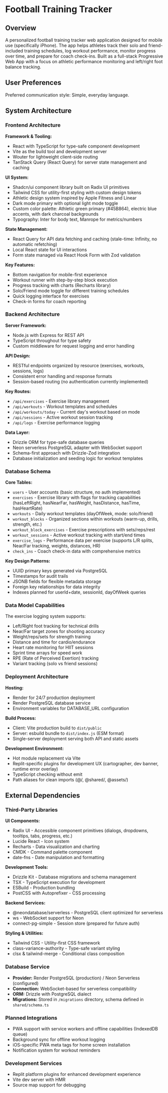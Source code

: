 # Football Training Tracker

## Overview

A personalized football training tracker web application designed for mobile use (specifically iPhone). The app helps athletes track their solo and friend-included training schedules, log workout performance, monitor progress over time, and prepare for coach check-ins. Built as a full-stack Progressive Web App with a focus on athletic performance monitoring and left/right foot balance tracking.

## User Preferences

Preferred communication style: Simple, everyday language.

## System Architecture

### Frontend Architecture

**Framework & Tooling:**
- React with TypeScript for type-safe component development
- Vite as the build tool and development server
- Wouter for lightweight client-side routing
- TanStack Query (React Query) for server state management and caching

**UI System:**
- Shadcn/ui component library built on Radix UI primitives
- Tailwind CSS for utility-first styling with custom design tokens
- Athletic design system inspired by Apple Fitness and Linear
- Dark mode primary with optional light mode toggle
- Custom color palette: Athletic green primary (#45B864), electric blue accents, with dark charcoal backgrounds
- Typography: Inter for body text, Manrope for metrics/numbers

**State Management:**
- React Query for API data fetching and caching (stale-time: Infinity, no automatic refetching)
- Local React state for UI interactions
- Form state managed via React Hook Form with Zod validation

**Key Features:**
- Bottom navigation for mobile-first experience
- Workout runner with step-by-step block execution
- Progress tracking with charts (Recharts library)
- Solo/Friend mode toggle for different training schedules
- Quick logging interface for exercises
- Check-in forms for coach reporting

### Backend Architecture

**Server Framework:**
- Node.js with Express for REST API
- TypeScript throughout for type safety
- Custom middleware for request logging and error handling

**API Design:**
- RESTful endpoints organized by resource (exercises, workouts, sessions, logs)
- Consistent error handling and response formats
- Session-based routing (no authentication currently implemented)

**Key Routes:**
- `/api/exercises` - Exercise library management
- `/api/workouts` - Workout templates and schedules
- `/api/workouts/today` - Current day's workout based on mode
- `/api/sessions` - Active workout session tracking
- `/api/logs` - Exercise performance logging

**Data Layer:**
- Drizzle ORM for type-safe database queries
- Neon serverless PostgreSQL adapter with WebSocket support
- Schema-first approach with Drizzle-Zod integration
- Database initialization and seeding logic for workout templates

### Database Schema

**Core Tables:**
- `users` - User accounts (basic structure, no auth implemented)
- `exercises` - Exercise library with flags for tracking capabilities (hasLeftRight, hasNearFar, hasWeight, hasDistance, hasTime, hasHeartRate)
- `workouts` - Daily workout templates (dayOfWeek, mode: solo/friend)
- `workout_blocks` - Organized sections within workouts (warm-up, drills, strength, etc.)
- `workout_block_exercises` - Exercise prescriptions with sets/reps/rest
- `workout_sessions` - Active workout tracking with start/end times
- `exercise_logs` - Performance data per exercise (supports L/R splits, Near/Far tracking, weights, distances, HR)
- `check_ins` - Coach check-in data with comprehensive metrics

**Key Design Patterns:**
- UUID primary keys generated via PostgreSQL
- Timestamps for audit trails
- JSONB fields for flexible metadata storage
- Foreign key relationships for data integrity
- Indexes planned for userId+date, sessionId, dayOfWeek queries

### Data Model Capabilities

The exercise logging system supports:
- Left/Right foot tracking for technical drills
- Near/Far target zones for shooting accuracy
- Weight/reps/sets for strength training
- Distance and time for cardio/endurance
- Heart rate monitoring for HIIT sessions
- Sprint time arrays for speed work
- RPE (Rate of Perceived Exertion) tracking
- Variant tracking (solo vs friend sessions)

### Deployment Architecture

**Hosting:**
- Render for 24/7 production deployment
- Render PostgreSQL database service
- Environment variables for DATABASE_URL configuration

**Build Process:**
- Client: Vite production build to `dist/public`
- Server: esbuild bundle to `dist/index.js` (ESM format)
- Single-server deployment serving both API and static assets

**Development Environment:**
- Hot module replacement via Vite
- Replit-specific plugins for development UX (cartographer, dev banner, runtime error overlay)
- TypeScript checking without emit
- Path aliases for clean imports (@/, @shared/, @assets/)

## External Dependencies

### Third-Party Libraries

**UI Components:**
- Radix UI - Accessible component primitives (dialogs, dropdowns, tooltips, tabs, progress, etc.)
- Lucide React - Icon system
- Recharts - Data visualization and charting
- CMDK - Command palette component
- date-fns - Date manipulation and formatting

**Development Tools:**
- Drizzle Kit - Database migrations and schema management
- TSX - TypeScript execution for development
- ESBuild - Production bundling
- PostCSS with Autoprefixer - CSS processing

**Backend Services:**
- @neondatabase/serverless - PostgreSQL client optimized for serverless
- ws - WebSocket support for Neon
- connect-pg-simple - Session store (prepared for future auth)

**Styling & Utilities:**
- Tailwind CSS - Utility-first CSS framework
- class-variance-authority - Type-safe variant styling
- clsx & tailwind-merge - Conditional class composition

### Database Service

- **Provider:** Render PostgreSQL (production) / Neon Serverless (configured)
- **Connection:** WebSocket-based for serverless compatibility
- **ORM:** Drizzle with PostgreSQL dialect
- **Migrations:** Stored in `/migrations` directory, schema defined in `shared/schema.ts`

### Planned Integrations

- PWA support with service workers and offline capabilities (IndexedDB queue)
- Background sync for offline workout logging
- iOS-specific PWA meta tags for home screen installation
- Notification system for workout reminders

### Development Services

- Replit platform plugins for enhanced development experience
- Vite dev server with HMR
- Source map support for debugging